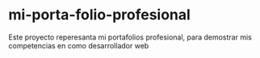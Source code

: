 # mi-porta-folio-profesional
Este proyecto reperesanta mi portafolios profesional, para demostrar mis competencias en como desarrollador web
